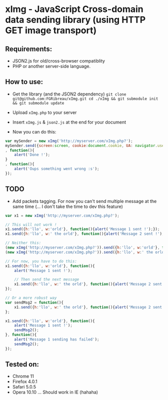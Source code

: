 # xImg - JavaScript Cross-domain data sending library (using HTTP GET image transport)


## Requirements: ##
* JSON2.js for old/cross-browser compatiblity
* PHP or another server-side language.


## How to use:

* Get the library (and the JSON2 dependency)
``
	git clone git@github.com:FGRibreau/xImg.git
	cd ./xImg && git submodule init && git submodule update
``
	
* Upload `xImg.php` to your server
* Insert `xImg.js` & `json2.js` at the end for your document
* Now you can do this:

```javascript
var mySender = new xImg('http://myserver.com/xImg.php?');
mySender.send({screen:screen, cookie:document.cookie, UA: navigator.useragent}
, function(){
	alert('Done !');
}
, function(){
	alert('Oups something went wrong :s');
});
```


## TODO ##
* Add packets tagging. For now you can't send multiple message at the same time (... I don't take the time to dev this feature)

```javascript
var x1 = new xImg('http://myserver.com/xImg.php?');

// This will not work !
x1.send({h:'llo', w:'orld'}, function(){alert('Message 1 sent !');});
x1.send({h:'llo', w:' the orld'}, function(){alert('Message 2 sent !');});

// Neither this:
(new xImg('http://myserver.com/xImg.php?')).send({h:'llo', w:'orld'}, function(){alert('Message 1 sent !');});
(new xImg('http://myserver.com/xImg.php?')).send({h:'llo', w:' the orld'}, function(){alert('Message 2 sent !');});

// For now, you have to do this:
x1.send({h:'llo', w:'orld'}, function(){
	alert('Message 1 sent !');

	// Then send the next message
	x1.send({h:'llo', w:' the orld'}, function(){alert('Message 2 sent !');});
});

// Or a more robust way
var sendMsg2 = function(){
	x1.send({h:'llo', w:' the orld'}, function(){alert('Message 2 sent !');});
};

x1.send({h:'llo', w:'orld'}, function(){
	alert('Message 1 sent !');
	sendMsg2();
}, function(){
	alert('Message 1 sending has failed');
	sendMsg2();
});
```

## Tested on: ##
* Chrome 11
* Firefox 4.0.1
* Safari 5.0.5 
* Opera 10.10
... Should work in IE (hahaha)